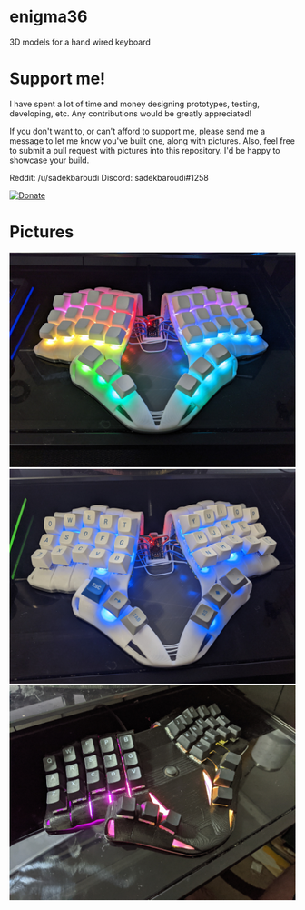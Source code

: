 # enigma36
3D models for a hand wired keyboard

# Support me!

I have spent a lot of time and money designing prototypes, testing, developing, etc. Any contributions would be greatly appreciated!

If you don't want to, or can't afford to support me, please send me a message to let me know you've built one, along with pictures. Also, feel free to submit a pull request with pictures into this repository. I'd be happy to showcase your build.

Reddit: /u/sadekbaroudi
Discord: sadekbaroudi#1258

[![Donate](https://img.shields.io/badge/Donate-PayPal-green.svg)](https://www.paypal.com/paypalme/sadekbaroudi)

# Pictures

![Second build 1](v1/images/open-1.jpg)
![Second build 2](v1/images/open-2.jpg)
![First build](v1/images/PXL_20210518_204850979.jpg)
